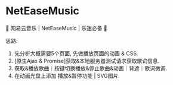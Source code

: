# NetEaseMusic
:musical_note:  网易云音乐 | NetEaseMusic | 乐迷必备  :tada:

思路: 

1. 先分析大概需要5个页面, 先做播放页面的动画 & CSS.
2. [原生Ajax & Promise]获取&本地服务器测试请求获取歌词信息.
3. 获取&播放歌曲｜按键切换播放&停止歌曲&动画｜背遮｜歌词微调.
4. 在动画光盘上添加 播放&暂停功能 | SVG图片.

